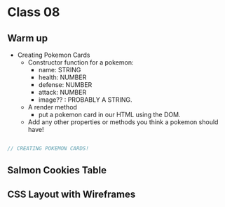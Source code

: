 # Class 08

## Warm up

- Creating Pokemon Cards
  - Constructor function for a pokemon:
    - name: STRING
    - health: NUMBER
    - defense: NUMBER
    - attack: NUMBER
    - image?? : PROBABLY A STRING.
  - A render method
    - put a pokemon card in our HTML using the DOM.
  - Add any other properties or methods you think a pokemon should have!

```js

// CREATING POKEMON CARDS!

```

## Salmon Cookies Table

## CSS Layout with Wireframes
